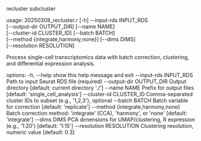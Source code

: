 recluster subcluster


usage: 20250308_recluster.r [-h] --input-rds INPUT_RDS  
                            [--output-dir OUTPUT_DIR] [--name NAME]  
                            [--cluster-id CLUSTER_ID] [--batch BATCH]  
                            [--method {integrate,harmony,none}] [--dims DIMS]  
                            [--resolution RESOLUTION]  

Process single-cell transcriptomics data with batch correction, clustering,
and differential expression analysis.

options:
  -h, --help            show this help message and exit
  --input-rds INPUT_RDS
                        Path to input Seurat RDS file (required)
  --output-dir OUTPUT_DIR
                        Output directory [default: current directory './']
  --name NAME           Prefix for output files [default:
                        'single_cell_analysis']
  --cluster-id CLUSTER_ID
                        Comma-separated cluster IDs to subset (e.g., '1,2,3'),
                        optional
  --batch BATCH         Batch variable for correction [default: 'replicate']
  --method {integrate,harmony,none}
                        Batch correction method: 'integrate' (CCA), 'harmony',
                        or 'none' [default: 'integrate']
  --dims DIMS           PCA dimensions for UMAP/clustering, R expression
                        (e.g., '1:20') [default: '1:15']
  --resolution RESOLUTION
                        Clustering resolution, numeric value [default: 0.3]
